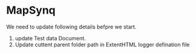 # MapSynq
We need to update following details befpre we start.
1) update Test data Document.
2) Update cuttent parent folder path in ExtentHTML logger defination file
